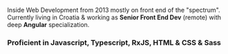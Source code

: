 Inside Web Development from 2013 mostly on front end of the "spectrum". Currently living in Croatia & working as **Senior Front End Dev** (remote) with
deep **Angular** specialization.

### Proficient in Javascript, Typescript, RxJS, HTML & CSS & Sass
